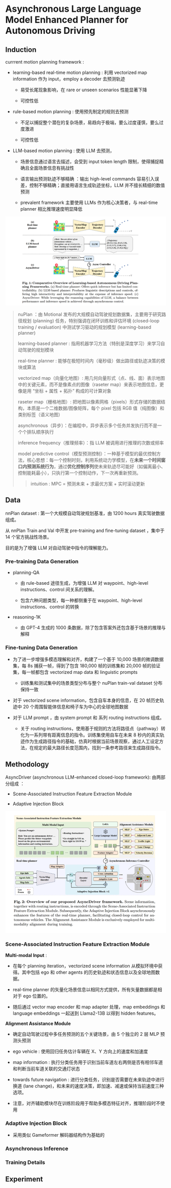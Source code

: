 # Asynchronous Large Language Model Enhanced Planner for Autonomous Driving 


## Induction

currrent motion planning framework :

- learning-based real-time motion planning : 利用 vectorized map information 作为 input，employ a decoder 去预测轨迹

   - 易受长尾现象影响，在 rare or unseen scenarios 性能显著下降
 
   - 可控性低
     
- rule-based motion planning : 使用预先制定的规则去预测

  - 不足以捕捉整个潜在的复杂场景，易趋向于极端，要么过度谨慎，要么过度激进
 
  - 可控性低

- LLM-based motion planning : 使用 LLM 去预测，

  - 场景信息通过语言去描述，会受到 input token length 限制，使得捕捉精确且全面场景信息有挑战性
 
  - 语言输出预测轨迹不够精确 ：输出 high-level commands 容易引入误差，控制不够精确；直接用语言生成轨迹坐标，LLM 并不擅长精细的数值预测
 
  - prevalent framework 主要使用 LLMs 作为核心决策者，与 real-time planner 相比推理速度明显降低
    
![different_learning-based_AD_framework](./pictures/different_learning-based_AD_framework.png)

> nuPlan ：由 Motional 发布的大规模自动驾驶规划数据集，主要用于研究路径规划 (planning) 任务，特别强调在闭环训练和评估环境 (closed-loop training / evaluation) 中测试学习驱动的规划模型 (learning-based planner)
>
> learning-based planner : 指用机器学习方法（特别是深度学习）来学习自动驾驶的规划模块
>
> real-time planner : 能够在极短时间内（毫秒级）做出路径或轨迹决策的模块或算法
> 
> vectorized map（向量化地图）: 用几何向量形式（点、线、面）表示地图中的关键元素，而不是像素点的图像（raseter map）来表示地图信息，更像是用 “坐标 + 属性 + 拓扑” 构成的可计算对象
>
> raseter map（栅格地图）: 把地图以像素网格（pixels）形式存储的数据结构，本质是一个二维数据/图像矩阵，每个 pixel 包括 RGB 值（纯图像）和类别标签（语义地图）
>
> asynchronous（异步）：在编程中，异步表示多个任务并发执行而不是一个个排队顺序执行
>
> inference frequency（推理频率）：指 LLM 被调用进行推理的次数或频率
>
> model predictive control（模型预测控制）：一种基于模型的最优控制方法，核心思想：每一个控制时刻，利用系统动力学模型，在**未来一个时间窗口内预测系统行为**，通过**优化控制序列**使未来轨迹尽可能好（如偏离最小、控制能耗最小），只执行第一个控制动作，下一次再重新预测。
>   > intuition : MPC = 预测未来 + 求最优方案 + 实时滚动更新

## Data

nnPlan dataset : 第一个大规模自动驾驶规划基准，由 1200 hours 真实驾驶数据组成。

从 nnPlan Train and Val 中开发 pre-training and fine-tuning dataset ，集中于 14 个官方挑战性场景。

目的是为了增强 LLM 对自动驾驶中指令的理解能力。

### Pre-training Data Generation

- planning-QA
  
   - 由 rule-based 途径生成，为增强 LLM 对 waypoint、high-level instructions、control 间关系的理解。

   - 包含六种问题类型，每一种都侧重于在 waypoint、high-level instructions、control 的转换

- reasoning-1K

   - 由 GPT-4 生成的 1000 条数据，除了包含答案外还包含基于场景的推理与解释

### Fine-tuning Data Generation

- 为了进一步增强多模态理解和对齐，构建了一个基于 10,000 场景的微调数据集，每 8s 捕获一帧，得到了包含 180,000 帧的训练集和 20,000 帧的验证集，每一帧都包含 vectorized map data 和 linguistic prompts

   - 训练集和测试集中的场景类型分布与整个 nuPlan train-val dataset 分布保持一致 

-  对于 vectorized scene information，包含自车本身的信息，在 20 帧历史轨迹中 20 个周围智能体信息和椅子车为中心的全球地图数据

-  对于 LLM prompt ，由 system prompt 和 系列 routing instructions 组成。

   - 关于 routing instructions，使用基于规则的方法将路径点（pathway）转化为一系列带有距离信息的指令。训练集使用自车在未来 8 秒内的真实轨迹作为生成路径指令的基础，仿真时根据当前场景观察，通过人工设定方法，在规定的最大路径长度范围内，找到一条参考路径来生成路径指令。

## Methodology

AsyncDriver (asynchronous LLM-enhanced closed-loop framework): 由两部分组成 ： 

- Scene-Associated Instruction Feature Extraction Module

- Adaptive Injection Block

![asyncdriver_framework](./pictures/asyncdriver_framework.png)

### Scene-Associated Instruction Feature Extraction Module

**Multi-modal Input** : 

- 在每个 planning iteration，vectorized scene information 从模拟环境中获得。其中包括 ego 和 other agents 的历史轨迹和状态信息以及全球地图数据。

- real-time planner 的矢量化场景信息以相同方式提供，所有矢量数据都是相对于 ego 位置的。

- 随后通过 vector map encoder 和 map adapter 处理，map embeddings 和 language embeddings 一起送到 Llama2-13B 以得到 hidden features。

**Alignment Assistance Module**

- 确定自动驾驶过程中多任务预测的五个关键场景，由 5 个独立的 2 层 MLP 预测头预测

- ego vehicle : 使用回归任务估计车辆在 X、Y 方向上的速度和加速度

- map information : 执行分类任务用于识别当前车道左右两侧是否有相邻车道和判断当前车道关联的交通灯状态

- towards future navigation : 进行分类任务，识别是否需要在未来轨迹中进行换道 (lane change)，和未来的速度决策，即加速、减速或保持当前速度三种选项。

- 注意，对齐辅助模块尽在训练阶段用于帮助多模态特征对齐，推理阶段时不使用

### Adaptive Injection Block

- 采用类似 Gameformer 解码器结构作为基础的 

### Asynchronous Inference 



### Training Details

## Experiment






